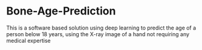 # Bone-Age-Prediction
This is a software  based solution using deep learning to predict the age of a person below 18 years, using the X-ray image of a hand not requiring any medical expertise
